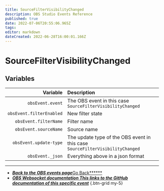 ```yaml
---
title: SourceFilterVisibilityChanged
description: OBS Studio Events Reference
published: true
date: 2022-07-06T20:55:06.965Z
tags:
editor: markdown
dateCreated: 2022-06-28T16:00:01.166Z
---
```


# SourceFilterVisibilityChanged

## Variables

|                 Variable | Description                                                                   |
| ------------------------:|:----------------------------------------------------------------------------- |
|         `obsEvent.event` | The OBS event in this case `SourceFilterVisibilityChanged`                    |
| `obsEvent.filterEnabled` | New filter state                                                              |
|    `obsEvent.filterName` | Filter name                                                                   |
|    `obsEvent.sourceName` | Source name                                                                   |
|   `obsEvent.update-type` | The update type of the OBS event in this case `SourceFilterVisibilityChanged` |
|         `obsEvent._json` | Everything above in a json format                                             |

---

- [<i class="mdi mdi-chevron-left"></i>***Back to the OBS events page***Go Back******](/en/Broadcasters/OBS/Events)
- [<i class="mdi mdi-github"></i> ***OBS Websocket documentation ***This links to the GitHub documentation of this specific event******](https://github.com/obsproject/obs-websocket/blob/4.x-current/docs/generated/protocol.md#sourcefiltervisibilitychanged)
{.btn-grid my-5}
